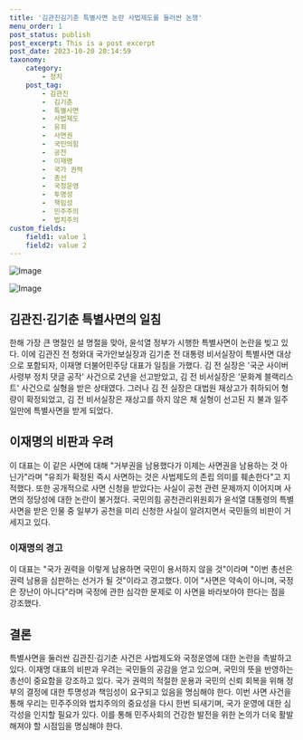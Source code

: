 ```yaml
---
title: '김관진김기춘 특별사면 논란 사법제도를 둘러싼 논쟁'
menu_order: 1
post_status: publish
post_excerpt: This is a post excerpt
post_date: 2023-10-20 20:14:59
taxonomy:
    category:
        - 정치
    post_tag:
        - 김관진
        -  김기춘
        -  특별사면
        -  사법제도
        -  유죄
        -  사면권
        -  국민의힘
        -  공천
        -  이재명
        -  국가 권력
        -  총선
        -  국정운영
        -  투명성
        -  책임성
        -  민주주의
        -  법치주의
custom_fields:
    field1: value 1
    field2: value 2
---
```


![Image](https://imgnews.pstatic.net/image/047/2024/02/07/0002421586_001_20240207120617031.jpg?type=w647)

![Image](https://imgnews.pstatic.net/image/047/2024/02/07/0002421586_002_20240207120617060.jpg?type=w647)


## 김관진·김기춘 특별사면의 일침

한해 가장 큰 명절인 설 명절을 맞아, 윤석열 정부가 시행한 특별사면이 논란을 빚고 있다. 이에 김관진 전 청와대 국가안보실장과 김기춘 전 대통령 비서실장이 특별사면 대상으로 포함되자, 이재명 더불어민주당 대표가 일침을 가했다. 김 전 실장은 '국군 사이버사령부 정치 댓글 공작' 사건으로 2년을 선고받았고, 김 전 비서실장은 '문화계 블랙리스트' 사건으로 실형을 받은 상태였다. 그러나 김 전 실장은 대법원 재상고가 취하되어 형량이 확정되었고, 김 전 비서실장은 재상고를 하지 않은 채 실형이 선고된 지 불과 일주일만에 특별사면을 받게 되었다.

## 이재명의 비판과 우려

이 대표는 이 같은 사면에 대해 "거부권을 남용했다가 이제는 사면권을 남용하는 것 아닌가"라며 "유죄가 확정된 즉시 사면하는 것은 사법제도의 존립 의미를 훼손한다"고 지적했다. 또한 공개적으로 사면 신청을 받았다는 사실이 공천 관련 문제까지 이어지며 사면의 정당성에 대한 논란이 불거졌다. 국민의힘 공천관리위원회가 윤석열 대통령의 특별사면을 받은 인물 중 일부가 공천을 미리 신청한 사실이 알려지면서 국민들의 비판이 거세지고 있다.

### 이재명의 경고

이 대표는 "국가 권력을 이렇게 남용하면 국민이 용서하지 않을 것"이라며 "이번 총선은 권력 남용을 심판하는 선거가 될 것"이라고 경고했다. 이어 "사면은 약속이 아니며, 국정은 장난이 아니다"라며 국정에 관한 심각한 문제로 이 사면을 바라보아야 한다는 점을 강조했다.

## 결론

특별사면을 둘러싼 김관진·김기춘 사건은 사법제도와 국정운영에 대한 논란을 촉발하고 있다. 이재명 대표의 비판과 우려는 국민들의 공감을 얻고 있으며, 국민의 뜻을 반영하는 총선이 중요함을 강조하고 있다. 국가 권력의 적절한 운용과 국민의 신뢰 회복을 위해 정부의 결정에 대한 투명성과 책임성이 요구되고 있음을 명심해야 한다. 이번 사면 사건을 통해 우리는 민주주의와 법치주의의 중요성을 다시 한번 되새기며, 국가 운영에 대한 심각성을 인지할 필요가 있다. 이를 통해 민주사회의 건강한 발전을 위한 논의가 더욱 활발해져야 할 시점임을 명심해야 한다.
